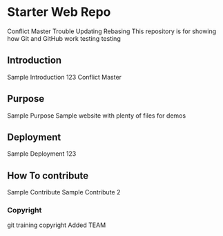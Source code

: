 # Starter Web Repo
Conflict Master Trouble
Updating Rebasing
This repository is for showing how Git and GitHub work
testing testing

## Introduction 
Sample Introduction 123
Conflict Master

## Purpose
Sample Purpose
Sample website with plenty of files for demos

## Deployment
Sample Deployment 123

## How To contribute
Sample Contribute
Sample Contribute 2

### Copyright
git training copyright
Added TEAM